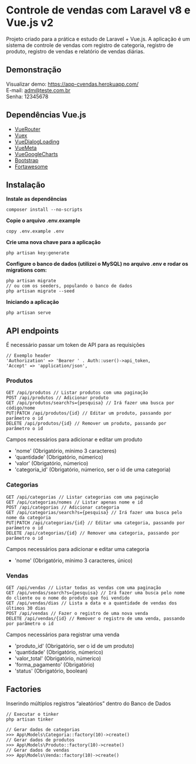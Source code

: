 # Controle de vendas com Laravel v8 e Vue.js v2
Projeto criado para a prática e estudo de Laravel + Vue.js. A aplicação é um sistema de controle de vendas com registro de categoria, registro de produto, registro de vendas e relatório de vendas diárias.

## Demonstração
Visualizar demo: https://app-cvendas.herokuapp.com/<br>
E-mail: adm@teste.com.br<br>
Senha: 12345678

## Dependências Vue.js
- [VueRouter](https://www.npmjs.com/package/vue-router)
- [Vuex](https://www.npmjs.com/package/vuex)
- [VueDialogLoading](https://github.com/leyap/vue-dialog-loading)
- [VueMeta](https://www.npmjs.com/package/vue-meta)
- [VueGoogleCharts](https://www.npmjs.com/package/vue-google-charts)
- [Bootstrap](https://www.npmjs.com/package/bootstrap)
- [Fortawesome](https://www.npmjs.com/package/@fortawesome/fontawesome-free)

## Instalação
**Instale as dependências**
```
composer install --no-scripts
```
**Copie o arquivo .env.example**
```
copy .env.example .env
```
**Crie uma nova chave para a aplicação** 
```
php artisan key:generate
```
**Configure o banco de dados (utilizei o MySQL) no arquivo .env e rodar os migrations com:**
```
php artisan migrate
// ou com os seeders, populando o banco de dados
php artisan migrate --seed
```
**Iniciando a aplicação**
```
php artisan serve
```

## API endpoints
É necessário passar um token de API para as requisições
```
// Exemplo header
'Authorization' => 'Bearer ' . Auth::user()->api_token,
'Accept' => 'application/json',
```
### Produtos
```
GET /api/produtos // Listar produtos com uma paginação
POST /api/produtos // Adicionar produto
GET /api/produtos/search?s={pesquisa} // Irá fazer uma busca por código/nome
PUT|PATCH /api/produtos/{id} // Editar um produto, passando por parâmetro o id
DELETE /api/produtos/{id} // Remover um produto, passando por parâmetro o id
```

Campos necessários para adicionar e editar um produto
- 'nome' (Obrigatório, mínimo 3 caracteres)
- 'quantidade' (Obrigatório, númerico)
- 'valor' (Obrigatório, númerico)
- 'categoria_id' (Obrigatório, númerico, ser o id de uma categoria)

### Categorias
```
GET /api/categorias // Listar categorias com uma paginação
GET /api/categorias/nomes // Listar apenas nome e id
POST /api/categorias // Adicionar categoria
GET /api/categorias/search?s={pesquisa} // Irá fazer uma busca pelo nome da categoria
PUT|PATCH /api/categorias/{id} // Editar uma categoria, passando por parâmetro o id
DELETE /api/categorias/{id} // Remover uma categoria, passando por parâmetro o id
```

Campos necessários para adicionar e editar uma categoria
- 'nome' (Obrigatório, mínimo 3 caracteres, único)

### Vendas
```
GET /api/vendas // Listar todas as vendas com uma paginação
GET /api/vendas/search?s={pesquisa} // Irá fazer uma busca pelo nome do cliente ou o nome do produto que foi vendido
GET /api/vendas/dias // Lista a data e a quantidade de vendas dos últimos 30 dias
POST /api/vendas // Fazer o registro de uma nova venda
DELETE /api/vendas/{id} // Remover o registro de uma venda, passando por parâmetro o id
```

Campos necessários para registrar uma venda
- 'produto_id'   (Obrigatório, ser o id de um produto)
- 'quantidade'   (Obrigatório, númerico)
- 'valor_total'   (Obrigatório, númerico)
- 'forma_pagamento'  (Obrigatório)
- 'status'  (Obrigatório, boolean)

## Factories
Inserindo múltiplos registros “aleatórios” dentro do Banco de Dados
```
// Executar o tinker
php artisan tinker

// Gerar dados de categorias
>>> App\Models\Categoria::factory(10)->create()
// Gerar dados de produtos
>>> App\Models\Produto::factory(10)->create()
// Gerar dados de vendas
>>> App\Models\Venda::factory(10)->create()
```
